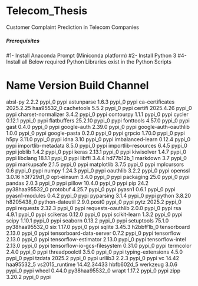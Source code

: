# Telecom_Thesis
Customer Complaint Prediction in Telecom Companies 
##### Prerequisites #####
#1- Install Anaconda Prompt (Miniconda platform)
#2- Install Python 3 
#4- Install all Below required Python Libraries exist in the Python Scripts
# Name                    Version                   Build  Channel
absl-py                   2.2.2                    pypi_0    pypi
astunparse                1.6.3                    pypi_0    pypi
ca-certificates           2025.2.25            haa95532_0
cachetools                5.5.2                    pypi_0    pypi
certifi                   2025.4.26                pypi_0    pypi
charset-normalizer        3.4.2                    pypi_0    pypi
contourpy                 1.1.1                    pypi_0    pypi
cycler                    0.12.1                   pypi_0    pypi
flatbuffers               25.2.10                  pypi_0    pypi
fonttools                 4.57.0                   pypi_0    pypi
gast                      0.4.0                    pypi_0    pypi
google-auth               2.39.0                   pypi_0    pypi
google-auth-oauthlib      1.0.0                    pypi_0    pypi
google-pasta              0.2.0                    pypi_0    pypi
grpcio                    1.70.0                   pypi_0    pypi
h5py                      3.11.0                   pypi_0    pypi
idna                      3.10                     pypi_0    pypi
imbalanced-learn          0.12.4                   pypi_0    pypi
importlib-metadata        8.5.0                    pypi_0    pypi
importlib-resources       6.4.5                    pypi_0    pypi
joblib                    1.4.2                    pypi_0    pypi
keras                     2.13.1                   pypi_0    pypi
kiwisolver                1.4.7                    pypi_0    pypi
libclang                  18.1.1                   pypi_0    pypi
libffi                    3.4.4                hd77b12b_1
markdown                  3.7                      pypi_0    pypi
markupsafe                2.1.5                    pypi_0    pypi
matplotlib                3.7.5                    pypi_0    pypi
mplcursors                0.6                      pypi_0    pypi
numpy                     1.24.3                   pypi_0    pypi
oauthlib                  3.2.2                    pypi_0    pypi
openssl                   3.0.16               h3f729d1_0
opt-einsum                3.4.0                    pypi_0    pypi
packaging                 25.0                     pypi_0    pypi
pandas                    2.0.3                    pypi_0    pypi
pillow                    10.4.0                   pypi_0    pypi
pip                       24.2             py38haa95532_0
protobuf                  4.25.7                   pypi_0    pypi
pyasn1                    0.6.1                    pypi_0    pypi
pyasn1-modules            0.4.2                    pypi_0    pypi
pyparsing                 3.1.4                    pypi_0    pypi
python                    3.8.20               h8205438_0
python-dateutil           2.9.0.post0              pypi_0    pypi
pytz                      2025.2                   pypi_0    pypi
requests                  2.32.3                   pypi_0    pypi
requests-oauthlib         2.0.0                    pypi_0    pypi
rsa                       4.9.1                    pypi_0    pypi
scikeras                  0.12.0                   pypi_0    pypi
scikit-learn              1.3.2                    pypi_0    pypi
scipy                     1.10.1                   pypi_0    pypi
seaborn                   0.13.2                   pypi_0    pypi
setuptools                75.1.0           py38haa95532_0
six                       1.17.0                   pypi_0    pypi
sqlite                    3.45.3               h2bbff1b_0
tensorboard               2.13.0                   pypi_0    pypi
tensorboard-data-server   0.7.2                    pypi_0    pypi
tensorflow                2.13.0                   pypi_0    pypi
tensorflow-estimator      2.13.0                   pypi_0    pypi
tensorflow-intel          2.13.0                   pypi_0    pypi
tensorflow-io-gcs-filesystem 0.31.0                   pypi_0    pypi
termcolor                 2.4.0                    pypi_0    pypi
threadpoolctl             3.5.0                    pypi_0    pypi
typing-extensions         4.5.0                    pypi_0    pypi
tzdata                    2025.2                   pypi_0    pypi
urllib3                   2.2.3                    pypi_0    pypi
vc                        14.42                haa95532_5
vs2015_runtime            14.42.34433          hbfb602d_5
werkzeug                  3.0.6                    pypi_0    pypi
wheel                     0.44.0           py38haa95532_0
wrapt                     1.17.2                   pypi_0    pypi
zipp                      3.20.2                   pypi_0    pypi
